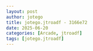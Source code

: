 ```yaml
---
layout: post
author: jotego
title: jotego.jtroadf - 3166e72
date: 2025-06-20
categories: [Arcade, jtroadf]
tags: [jotego.jtroadf]
---
```


